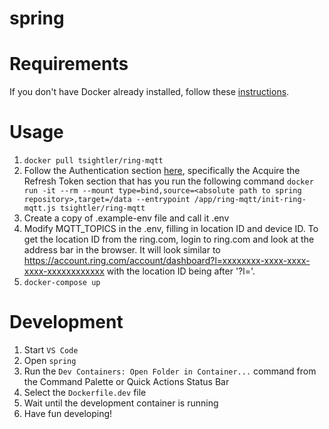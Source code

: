 # spring

# Requirements

If you don't have Docker already installed, follow these [instructions](https://www.docker.com/products/docker-desktop/).

# Usage

1. `docker pull tsightler/ring-mqtt`
2. Follow the Authentication section [here](<https://github.com/tsightler/ring-mqtt/wiki/Installation-(Docker)>), specifically the Acquire the Refresh Token section that has you run the following command `docker run -it --rm --mount type=bind,source=<absolute path to spring repository>,target=/data --entrypoint /app/ring-mqtt/init-ring-mqtt.js tsightler/ring-mqtt`
3. Create a copy of .example-env file and call it .env
4. Modify MQTT_TOPICS in the .env, filling in location ID and device ID. To get the location ID from the ring.com, login to ring.com and look at the address bar in the browser. It will look similar to https://account.ring.com/account/dashboard?l=xxxxxxxx-xxxx-xxxx-xxxx-xxxxxxxxxxxx with the location ID being after '?l='.
5. `docker-compose up`

# Development

1. Start `VS Code`
2. Open `spring`
3. Run the `Dev Containers: Open Folder in Container...` command from the Command Palette or Quick Actions Status Bar
4. Select the `Dockerfile.dev` file
5. Wait until the development container is running
6. Have fun developing!
